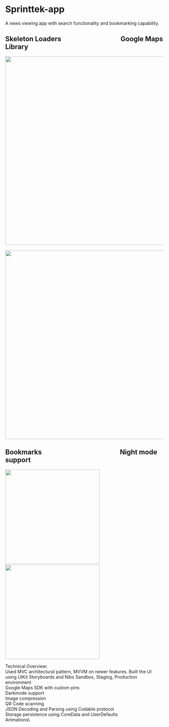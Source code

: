 # Sprinttek-app
A news viewing app with search functionality and bookmarking capability.
## Skeleton Loaders&nbsp;&nbsp;&nbsp;&nbsp;&nbsp;&nbsp;&nbsp;&nbsp;&nbsp;&nbsp;&nbsp;&nbsp;&nbsp;&nbsp;&nbsp;&nbsp;&nbsp;&nbsp;&nbsp;&nbsp;&nbsp;&nbsp;&nbsp;&nbsp;&nbsp;&nbsp;&nbsp;&nbsp;&nbsp;&nbsp;&nbsp;&nbsp;&nbsp;&nbsp;&nbsp;&nbsp;&nbsp;&nbsp;Google Maps Library
<img src="https://user-images.githubusercontent.com/60834223/173255566-2ecba5a7-6556-4392-899a-c4b4d4dbf074.gif" height = "600" />&nbsp;&nbsp;&nbsp;&nbsp;&nbsp;&nbsp;&nbsp;&nbsp;&nbsp;&nbsp;&nbsp;&nbsp;&nbsp;&nbsp;&nbsp;&nbsp;&nbsp;&nbsp;<img src="https://user-images.githubusercontent.com/60834223/173263862-4486386f-b643-41c5-a192-b30993e83730.png" height = "600" />

## Bookmarks&nbsp;&nbsp;&nbsp;&nbsp;&nbsp;&nbsp;&nbsp;&nbsp;&nbsp;&nbsp;&nbsp;&nbsp;&nbsp;&nbsp;&nbsp;&nbsp;&nbsp;&nbsp;&nbsp;&nbsp;&nbsp;&nbsp;&nbsp;&nbsp;&nbsp;&nbsp;&nbsp;&nbsp;&nbsp;&nbsp;&nbsp;&nbsp;&nbsp;&nbsp;&nbsp;&nbsp;&nbsp;&nbsp;&nbsp;&nbsp;&nbsp;&nbsp;&nbsp;&nbsp;&nbsp;&nbsp;&nbsp;&nbsp;&nbsp;&nbsp;Night mode support
<img src="https://user-images.githubusercontent.com/60834223/105729972-c322b000-5f68-11eb-97cd-1bf6e172e31c.png" width = "300" />&nbsp;&nbsp;&nbsp;&nbsp;&nbsp;&nbsp;&nbsp;&nbsp;&nbsp;&nbsp;&nbsp;&nbsp;&nbsp;&nbsp;&nbsp;&nbsp;&nbsp;&nbsp;<img src="https://user-images.githubusercontent.com/60834223/105694785-4b3e9080-5f3c-11eb-948f-7d13bab45301.png" width = "300" /> 

Technical Overview:\
Used MVC architectural pattern, MVVM on newer features.
Built the UI using UIKit Storyboards and Nibs
Sandbox, Staging, Production environment\
Google Maps SDK with custom pins\
Darkmode support\
Image compression\
QR Code scanning\
JSON Decoding and Parsing using Codable protocol\
Storage persistence using CoreData and UserDefaults\
Animations\








